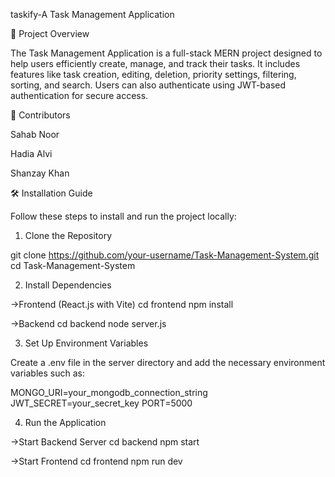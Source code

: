 taskify-A Task Management Application

📌 Project Overview

The Task Management Application is a full-stack MERN project designed to 
help users efficiently create, manage, and track their tasks. It includes
features like task creation, editing, deletion, priority settings, filtering,
sorting, and search. Users can also authenticate using JWT-based authentication
for secure access.

👥 Contributors

Sahab Noor

Hadia Alvi

Shanzay Khan


🛠️ Installation Guide

Follow these steps to install and run the project locally:

1. Clone the Repository

git clone https://github.com/your-username/Task-Management-System.git
cd Task-Management-System

2. Install Dependencies

->Frontend (React.js with Vite)
cd frontend
npm install

->Backend 
cd backend
node server.js

3. Set Up Environment Variables

Create a .env file in the server directory and add the necessary environment variables such as:

MONGO_URI=your_mongodb_connection_string
JWT_SECRET=your_secret_key
PORT=5000

4. Run the Application

->Start Backend Server
cd backend
npm start

->Start Frontend
cd frontend
npm run dev





